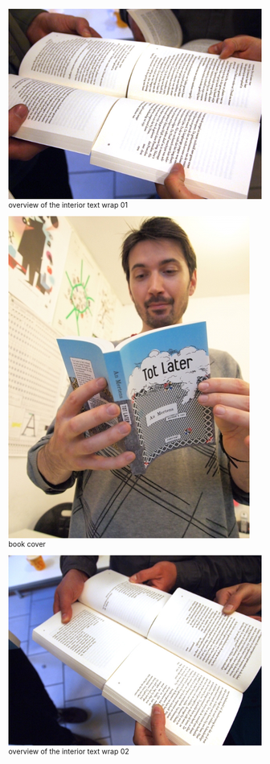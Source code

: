 ![overview of the interior text wrap 01](tot-later2.jpg)
overview of the interior text wrap 01

![book cover](tot-later4.jpg) 
book cover

![overview of the interior text wrap 02](tot-later5.jpg)
overview of the interior text wrap 02


